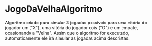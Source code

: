 # JogoDaVelhaAlgoritmo

Algoritmo criado para simular 3 jogadas possíveis para uma vitória do jogador um ("X"), uma vitória do jogador dois ("O") e um empate, ocasionando a "Velha". 
Assim que o algoritmo for executado, automaticamente ele irá simular as jogadas acima descristas.
